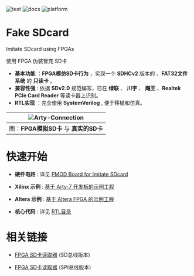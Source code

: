 ![test](https://img.shields.io/badge/test-passing-green.svg)
![docs](https://img.shields.io/badge/docs-passing-green.svg)
![platform](https://img.shields.io/badge/platform-Quartus|Vivado-blue.svg)

Fake SDcard
===========================
Imitate SDcard using FPGAs

使用 FPGA 伪装冒充 SD卡

* **基本功能** ：**FPGA模仿SD卡行为** ，实现一个 **SDHCv2** 版本的 、**FAT32文件系统** 的 **只读卡** 。
* **兼容性强**  : 依据 **SDv2.0** 规范编写，已在 **绿联** 、 **川宇** 、 **飚王** 、**Realtek PCIe Card Reader** 等读卡器上识别。
* **RTL实现** ：完全使用 **SystemVerilog**  , 便于移植和仿真。

| ![Arty-Connection](https://github.com/WangXuan95/Fake-SDcard/blob/master/images/Arty-Connection.jpg) |
| :----------: |
| 图：**FPGA模拟SD卡** 与 **真实的SD卡** |

# 快速开始

* **硬件电路** : 详见 [PMOD Board for Imitate SDcard](https://github.com/WangXuan95/Fake-SDcard/blob/master/hardware/)

* **Xilinx 示例** : [基于 Arty-7 开发板的示例工程](https://github.com/WangXuan95/Fake-SDcard/blob/master/example-Vivado/)

* **Altera 示例** : [基于 Altera FPGA 的示例工程](https://github.com/WangXuan95/Fake-SDcard/blob/master/example-Quartus/)

* **核心代码** : 详见 [RTL目录](https://github.com/WangXuan95/Fake-SDcard/blob/master/RTL/)

# 相关链接

* [FPGA SD卡读取器](https://github.com/WangXuan95/FPGA-SDcard-Reader) (SD总线版本)

* [FPGA SD卡读取器](https://github.com/WangXuan95/FPGA-SDcard-Reader-SPI) (SPI总线版本)
